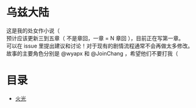 # 乌兹大陆
这是我的处女作小说（    
预计应该更新三到五章（ 不是章回，一章 = N 章回 ），目前正在写第一章。  
可以在 issue 里提出建议和讨论！对于现有的剧情流程通常不会再做太多修改。  
故事的主要角色分别是 @wyapx 和 @JoinChang ，希望他们不要打我（   

# 目录
 - [火光](./1_The_Beginning.md)
<!-- - [你好，我叫麦克！](/2_Pick_Me.md) -->